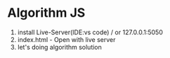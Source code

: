 # Algorithm JS
1. install Live-Server(IDE:vs code) / or 127.0.0.1:5050
2. index.html - Open with live server 
3. let's doing algorithm solution

